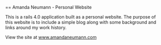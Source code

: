 == Amanda Neumann - Personal Website

This is a rails 4.0 application built as a personal website.
The purpose of this website is to include a simple blog along with some background and links around my work history.

View the site at www.amandaneumann.com

